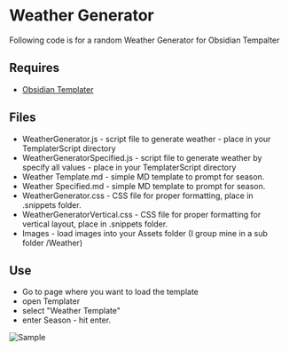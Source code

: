 # Weather Generator
Following code is for a random Weather Generator for Obsidian Tempalter

## Requires
- [Obsidian Templater](https://github.com/SilentVoid13/Templater)

## Files
- WeatherGenerator.js - script file to generate weather - place in your TemplaterScript directory
- WeatherGeneratorSpecified.js - script file to generate weather by specify all values - place in your TemplaterScript directory
- Weather Template.md - simple MD template to prompt for season.
- Weather Specified.md - simple MD template to prompt for season.
- WeatherGenerator.css - CSS file for proper formatting, place in .snippets folder.
- WeatherGeneratorVertical.css - CSS file for proper formatting for vertical layout, place in .snippets folder.
- Images - load images into your Assets folder (I group mine in a sub folder /Weather)

## Use
- Go to page where you want to load the template
- open Templater
- select "Weather Template"
- enter Season - hit enter.

![Sample](https://miniworld.com/obsidian/weatherExample.jpg)
